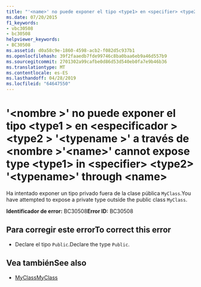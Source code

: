 ```yaml
---
title: "'<name>' no puede exponer el tipo <type1> en <specifier> <type2> '<typename>' a través de <name>"
ms.date: 07/20/2015
f1_keywords:
- vbc30508
- bc30508
helpviewer_keywords:
- BC30508
ms.assetid: d0a58c9e-1860-4598-acb2-f082d5c937b1
ms.openlocfilehash: 39f2faaedb7fde99746c8ba0baa6eb9a46d557b9
ms.sourcegitcommit: 2701302a99cafbe0d86d53d540eb0fa7e9b46b36
ms.translationtype: MT
ms.contentlocale: es-ES
ms.lasthandoff: 04/28/2019
ms.locfileid: "64647550"
---
```

# <a name="name-cannot-expose-type-type1-in-specifier-type2-typename-through-name"></a><span data-ttu-id="5c94f-102">'\<nombre >' no puede exponer el tipo \<type1 > en \<especificador > \<type2 > '\<typename >' a través de \<nombre ></span><span class="sxs-lookup"><span data-stu-id="5c94f-102">'\<name>' cannot expose type \<type1> in \<specifier> \<type2> '\<typename>' through \<name></span></span>
<span data-ttu-id="5c94f-103">Ha intentado exponer un tipo privado fuera de la clase pública `MyClass`.</span><span class="sxs-lookup"><span data-stu-id="5c94f-103">You have attempted to expose a private type outside the public class `MyClass`.</span></span>  
  
 <span data-ttu-id="5c94f-104">**Identificador de error:** BC30508</span><span class="sxs-lookup"><span data-stu-id="5c94f-104">**Error ID:** BC30508</span></span>  
  
## <a name="to-correct-this-error"></a><span data-ttu-id="5c94f-105">Para corregir este error</span><span class="sxs-lookup"><span data-stu-id="5c94f-105">To correct this error</span></span>  
  
- <span data-ttu-id="5c94f-106">Declare el tipo `Public`.</span><span class="sxs-lookup"><span data-stu-id="5c94f-106">Declare the type `Public`.</span></span>  
  
## <a name="see-also"></a><span data-ttu-id="5c94f-107">Vea también</span><span class="sxs-lookup"><span data-stu-id="5c94f-107">See also</span></span>

- [<span data-ttu-id="5c94f-108">MyClass</span><span class="sxs-lookup"><span data-stu-id="5c94f-108">MyClass</span></span>](~/docs/visual-basic/programming-guide/program-structure/me-my-mybase-and-myclass.md#myclass)
